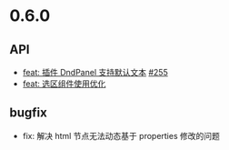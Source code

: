 # 0.6.0

## API

- [feat: 插件 DndPanel 支持默认文本](zh/guide/extension/component-dnd-panel)
  [#255](https://github.com/didi/LogicFlow/issues/225)
- [feat: 选区组件使用优化](zh/guide/extension/component-selection)

## bugfix

- fix: 解决 html 节点无法动态基于 properties 修改的问题
